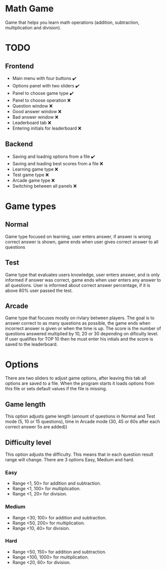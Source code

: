 # Math Game
Game that helps you learn math operations (addition, subtraction, multiplication and division).

# TODO

## Frontend
  - Main menu with four buttons ✔️
  - Options panel with two sliders ✔️
  - Panel to choose game type ✔️
  - Panel to choose operation ❌
  - Question window ❌
  - Good answer window ❌
  - Bad answer window ❌
  - Leaderboard tab ❌
  - Entering initials for leaderboard ❌
  
## Backend
  - Saving and loadnig options from a file ✔️
  - Saving and loading best scores from a file ❌
  - Learning game type ❌
  - Test game type ❌
  - Arcade game type ❌
  - Switching between all panels ❌
  
# Game types

## Normal
Game type focused on learning, user enters answer, if answer is wrong correct answer is shown, game ends when user gives correct answer to all questions

## Test
Game type that evaluates users knowledge, user enters answer, and is only informed if answer was correct, game ends when user enters any answer to all questions.
User is informed about correct answer percentage, if it is above 80% user passed the test.

## Arcade
Game type that focuses mostly on rivlary between players. The goal is to answer correct to as many questions as possible, the game ends when incorrect answer is given
or when the time is up. The score is the number of questions answered multiplied by 10, 20 or 30 depending on dificulty level. 
If user qualifies for TOP 10 then he must enter his intials and the score is saved to the leaderboard.

# Options
There are two sliders to adjust game options, after leaving this tab all options are saved to a file. When the program starts it loads options from this file or sets 
default values if the file is missing.

## Game length
This option adjusts game length (amount of questions in Normal and Test mode (5, 10 or 15 questions), time in Arcade mode (30, 45 or 60s after each correct answer 5s are added))

## Difficulty level
This option adjusts the difficulty. This means that in each question result range will change. There are 3 options Easy, Medium and hard.

### Easy
  - Range <1, 50> for addition and subtraction.
  - Range <1, 100> for multiplication.
  - Range <1, 20> for division.
  
### Medium
  - Range <30, 100> for addition and subtraction.
  - Range <50, 200> for multiplication.
  - Range <10, 40> for division.
  
### Hard
  - Range <50, 150> for addition and subtraction.
  - Range <100, 1000> for multiplication.
  - Range <20, 60> for division.
